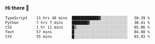 ### Hi there 🌱
<!--START_SECTION:waka-->

```txt
TypeScript    11 hrs 48 mins  ████████████▓░░░░░░░░░░░░   50.39 %
Python        7 hrs 7 mins    ███████▓░░░░░░░░░░░░░░░░░   30.41 %
CSS           1 hr 11 mins    █▒░░░░░░░░░░░░░░░░░░░░░░░   05.06 %
Text          57 mins         █░░░░░░░░░░░░░░░░░░░░░░░░   04.08 %
CSV           55 mins         █░░░░░░░░░░░░░░░░░░░░░░░░   03.93 %
```

<!--END_SECTION:waka-->
<!--
**Dieg0raf/Dieg0raf** is a ✨ _special_ ✨ repository because its `README.md` (this file) appears on your GitHub profile.

Here are some ideas to get you started:

- 🔭 I’m currently working on ...
- 🌱 I’m currently learning ...
- 👯 I’m looking to collaborate on ...
- 🤔 I’m looking for help with ...
- 💬 Ask me about ...
- 📫 How to reach me: ...
- 😄 Pronouns: ...
- ⚡ Fun fact: ...
-->
